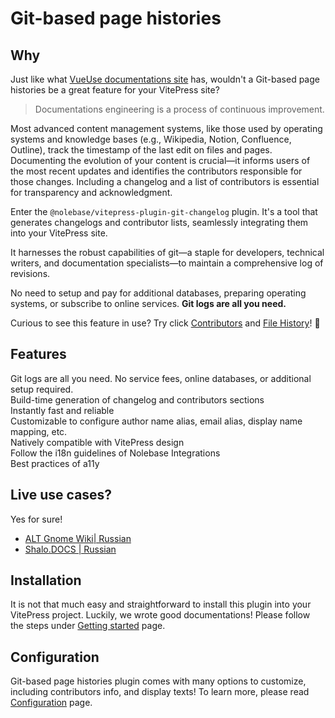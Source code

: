 # Git-based page histories <Badge type="tip" text="v1.28.0" />

## Why

Just like what [VueUse documentations site](https://vueuse.org/core/useStorage/#contributors) has, wouldn't a Git-based page histories be a great feature for your VitePress site?

> Documentations engineering is a process of continuous improvement.

Most advanced content management systems, like those used by operating systems and knowledge bases (e.g., Wikipedia, Notion, Confluence, Outline), track the timestamp of the last edit on files and pages. Documenting the evolution of your content is crucial—it informs users of the most recent updates and identifies the contributors responsible for those changes. Including a changelog and a list of contributors is essential for transparency and acknowledgment.

Enter the `@nolebase/vitepress-plugin-git-changelog` plugin. It's a tool that generates changelogs and contributor lists, seamlessly integrating them into your VitePress site.

It harnesses the robust capabilities of git—a staple for developers, technical writers, and documentation specialists—to maintain a comprehensive log of revisions.

No need to setup and pay for additional databases, preparing operating systems, or subscribe to online services. **Git logs are all you need.**

Curious to see this feature in use? Try click [Contributors](#contributors) and [File History](#file-history)! 🚀

## Features

<div grid="~ cols-[auto_1fr] gap-1" items-start my-1>
  <div h=[1rem]><div i-icon-park-outline:check-one text="green-600" /></div>
  <span>Git logs are all you need. No service fees, online databases, or additional setup required.</span>
  <div h=[1rem]><div i-icon-park-outline:check-one text="green-600" /></div>
  <span>Build-time generation of changelog and contributors sections</span>
  <div h=[1rem]><div i-icon-park-outline:check-one text="green-600" /></div>
  <span>Instantly fast and reliable</span>
  <div h=[1rem]><div i-icon-park-outline:check-one text="green-600" /></div>
  <span>Customizable to configure author name alias, email alias, display name mapping, etc.</span>
  <div h=[1rem]><div i-icon-park-outline:check-one text="green-600" /></div>
  <span>Natively compatible with VitePress design</span>
  <div h=[1rem]><div i-icon-park-outline:check-one text="green-600" /></div>
  <span>Follow the i18n guidelines of Nolebase Integrations</span>
  <div h=[1rem]><div i-icon-park-outline:check-one text="green-600" /></div>
  <span>Best practices of a11y</span>
</div>

## Live use cases?

Yes for sure!

- [ALT Gnome Wiki| Russian](https://alt-gnome.wiki/download.html#%D0%B8%D1%81%D1%82%D0%BE%D1%80%D0%B8%D1%8F-%D0%B8%D0%B7%D0%BC%D0%B5%D0%BD%D0%B5%D0%BD%D0%B8%D0%B8)
- [Shalo.DOCS | Russian](https://docs.shalotts.site/docs/01_introduction/#changelog)

## Installation

It is not that much easy and straightforward to install this plugin into your VitePress project. Luckily, we wrote good documentations! Please follow the steps under [Getting started](./getting-started) page.

## Configuration

Git-based page histories plugin comes with many options to customize, including contributors info, and display texts! To learn more, please read [Configuration](./configure-ui) page.
